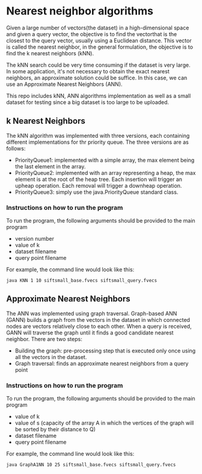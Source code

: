 # Nearest neighbor algorithms
Given a large number of vectors(the dataset) in a high-dimensional space and given a query vector, the objective is to find the vectorthat is the closest to the query vector, usually using a Euclidean distance. This vector is called the nearest neighbor, in the general formulation, the objective is to find the k nearest neighbors (kNN).

The kNN search could be very time consuming if the dataset is very large. In some application, it's not necessary to obtain the exact nearest neighbors, an approximate solution could be suffice. In this case, we can use an Approximate Nearest Neighbors (ANN).

This repo includes kNN, ANN algorithms implementation as well as a small dataset for testing since a big dataset is too large to be uploaded.

## k Nearest Neighbors
The kNN algorithm was implemented with three versions, each containing different implementations for thr priority queue. The three versions are as follows:
- PriorityQueue1: implemented with a simple array, the max element being the last element in the array.
- PriorityQueue2: implemented with an array representing a heap, the max element is at the root of the heap tree. Each insertion will trigger an upheap operation. Each removal will trigger a downheap operation.
- PriorityQueue3: simply use the java.PriorityQueue standard class.

### Instructions on how to run the program
To run the program, the following arguments should be provided to the main program
- version number
- value of k
- dataset filename
- query point filename

For example, the command line would look like this: <br>


    java KNN 1 10 siftsmall_base.fvecs siftsmall_query.fvecs

## Approximate Nearest Neighbors
The ANN was implemented using graph traversal. Graph-based ANN (GANN) builds a graph from the vectors in the dataset in which connected nodes are vectors relatively close to each other. When a query is received, GANN will traverse the graph until it finds a good candidate nearest neighbor. There are two steps:
- Building the graph: pre-processing step that is executed only once using all the vectors in the dataset.
- Graph traversal: finds an approximate nearest neighbors from a query point
  
### Instructions on how to run the program
To run the program, the following arguments should be provided to the main program
- value of k
- value of s (capacity of the array A in which the vertices of the graph will be sorted by their distance to Q)
- dataset filename
- query point filename

For example, the command line would look like this: <br>


    java GraphA1NN 10 25 siftsmall_base.fvecs siftsmall_query.fvecs
